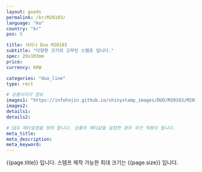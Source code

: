 ```yaml
---
layout: goods
permalink: /kr/M20103/
language: "ko"
country: "kr"
pos: 5

title: 샤이니 Duo M20103
subtitle: "다양한 크기의 고무인 스템프 입니다."
spec: 20x103mm
price:
currency: KRW

categories: "duo_line"
type: rect

# 상품이미지 정보
images1: "https://infohojin.github.io/shinystamp_images/DUO/M20103/M20103_1.jpg"
images2:
details1:
details2:    

# SEO 메타설정을 정의 합니다. 상품의 메타값을 설정한 경우 우선 적용이 됩니다.
meta_title: 
meta_description:
meta_keyword:
---
```


{{page.title}} 입니다. 스템프 제작 가능한 최대 크기는 {{page.size}} 입니다.